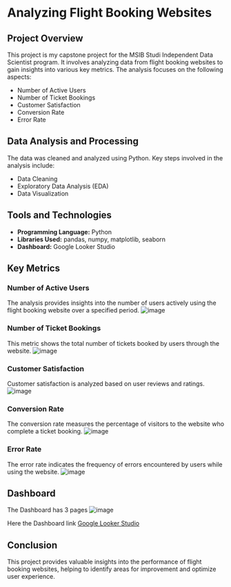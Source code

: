 # Analyzing Flight Booking Websites

## Project Overview
This project is my capstone project for the MSIB Studi Independent Data Scientist program. It involves analyzing data from flight booking websites to gain insights into various key metrics. The analysis focuses on the following aspects:
- Number of Active Users
- Number of Ticket Bookings
- Customer Satisfaction
- Conversion Rate
- Error Rate

## Data Analysis and Processing
The data was cleaned and analyzed using Python. Key steps involved in the analysis include:
- Data Cleaning
- Exploratory Data Analysis (EDA)
- Data Visualization
  
## Tools and Technologies
- **Programming Language:** Python
- **Libraries Used:** pandas, numpy, matplotlib, seaborn
- **Dashboard:** Google Looker Studio
  
## Key Metrics
### Number of Active Users
The analysis provides insights into the number of users actively using the flight booking website over a specified period.
![image](https://github.com/Saka284/Analyzing-Flight-Booking-Websites/assets/97392722/1718aedd-f73b-4a98-b318-28eb77fa53ef)


### Number of Ticket Bookings
This metric shows the total number of tickets booked by users through the website.
![image](https://github.com/Saka284/Analyzing-Flight-Booking-Websites/assets/97392722/ff082849-0298-41ea-bdb8-e338c42a7796)


### Customer Satisfaction
Customer satisfaction is analyzed based on user reviews and ratings.
![image](https://github.com/Saka284/Analyzing-Flight-Booking-Websites/assets/97392722/9bb5ce09-77cb-4d4c-a148-c8fb6200d9e4)

### Conversion Rate
The conversion rate measures the percentage of visitors to the website who complete a ticket booking.
![image](https://github.com/Saka284/Analyzing-Flight-Booking-Websites/assets/97392722/a5904caf-777e-4502-9066-eb35dc24c139)

### Error Rate
The error rate indicates the frequency of errors encountered by users while using the website.
![image](https://github.com/Saka284/Analyzing-Flight-Booking-Websites/assets/97392722/2c9808a3-8801-4a57-9d97-29b161e24bfc)

## Dashboard
The Dashboard has 3 pages
![image](https://github.com/Saka284/Analyzing-Flight-Booking-Websites/assets/97392722/036f40aa-df19-4cb6-867e-5795ed1b6bc5)

Here the Dashboard link <a href="https://lookerstudio.google.com/u/0/reporting/bf622a33-b66e-4445-ad99-9f4f0c468874/page/edr3D/edit" target="_blank">Google Looker Studio</a>

## Conclusion
This project provides valuable insights into the performance of flight booking websites, helping to identify areas for improvement and optimize user experience.
